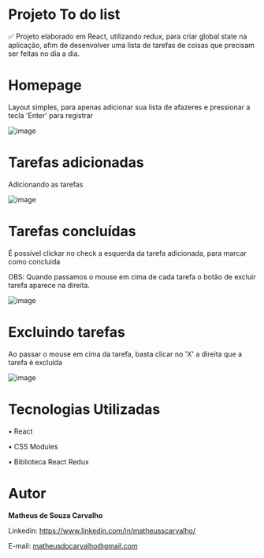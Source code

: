 # Projeto To do list

✅ Projeto elaborado em React, utilizando redux, para criar global state na aplicação, afim de desenvolver uma lista de tarefas de coisas que precisam ser feitas no dia a dia.

# Homepage

Layout simples, para apenas adicionar sua lista de afazeres e pressionar a tecla 'Enter' para registrar

![image](https://user-images.githubusercontent.com/73304785/228594324-ffbe1dd3-dfb3-4aab-8573-16e92ca03d42.png)

# Tarefas adicionadas

Adicionando as tarefas

![image](https://user-images.githubusercontent.com/73304785/228594809-9f6047cf-cf0d-45b8-b8c7-b7c3da9ce26a.png)

# Tarefas concluídas

É possível clickar no check a esquerda da tarefa adicionada, para marcar como concluida

OBS: Quando passamos o mouse em cima de cada tarefa o botão de excluir tarefa aparece na direita.

![image](https://user-images.githubusercontent.com/73304785/228597033-146dedf1-1e79-4be4-9a8f-ad50cd4d8324.png)

# Excluindo tarefas

Ao passar o mouse em cima da tarefa, basta clicar no 'X' a direita que a tarefa é excluída

![image](https://user-images.githubusercontent.com/73304785/228599310-c65a9850-6de7-41a9-8f97-9bde7576abf1.png)

# Tecnologias Utilizadas

• React

• CSS Modules

• Biblioteca React Redux

# Autor

<b>Matheus de Souza Carvalho</b>

Linkedin:
https://www.linkedin.com/in/matheusscarvalho/

E-mail:
matheusdocarvalho@gmail.com
